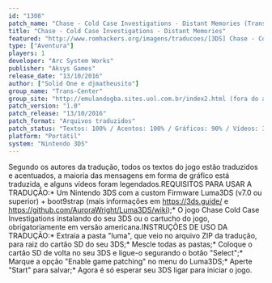 ```yaml
---
id: "1308"
patch_name: "Chase - Cold Case Investigations - Distant Memories (Trans-Center)"
title: "Chase - Cold Case Investigations - Distant Memories"
featured: "http://www.romhackers.org/imagens/traducoes/[3DS] Chase - Cold Case Investigations - Distant Memories - Trans-Center - 1.jpg"
type: ["Aventura"]
players: 1
developer: "Arc System Works"
publisher: "Aksys Games"
release_date: "13/10/2016"
author: ["Solid One e djmatheusito"]
group_name: "Trans-Center"
group_site: "http://emulandogba.sites.uol.com.br/index2.html (fora do ar)"
patch_version: "1.0"
patch_release: "13/10/2016"
patch_format: "Arquivos traduzidos"
patch_status: "Textos: 100% / Acentos: 100% / Gráficos: 90% / Vídeos: 30%"
platform: "Portátil"
system: "Nintendo 3DS"
---
```


Segundo os autores da tradução, todos os textos do jogo estão traduzidos e acentuados, a maioria das mensagens em forma de gráfico está traduzida, e alguns vídeos foram legendados.REQUISITOS PARA USAR A TRADUÇÃO:* Um Nintendo 3DS com a custom Firmware Luma3DS (v7.0 ou superior) + boot9strap (mais informações em https://3ds.guide/ e https://github.com/AuroraWright/Luma3DS/wiki);* O jogo Chase Cold Case Investigations instalando do seu 3DS ou o cartucho do jogo, obrigatoriamente em versão americana.INSTRUÇÕES DE USO DA TRADUÇÃO:* Extraia a pasta "luma", que veio no arquivo ZIP da tradução, para raiz do cartão SD do seu 3DS;* Mescle todas as pastas;* Coloque o cartão SD de volta no seu 3DS e ligue-o segurando o botão "Select";* Marque a opção "Enable game patching" no menu do Luma3DS;* Aperte "Start" para salvar;* Agora é só esperar seu 3DS ligar para iniciar o jogo.